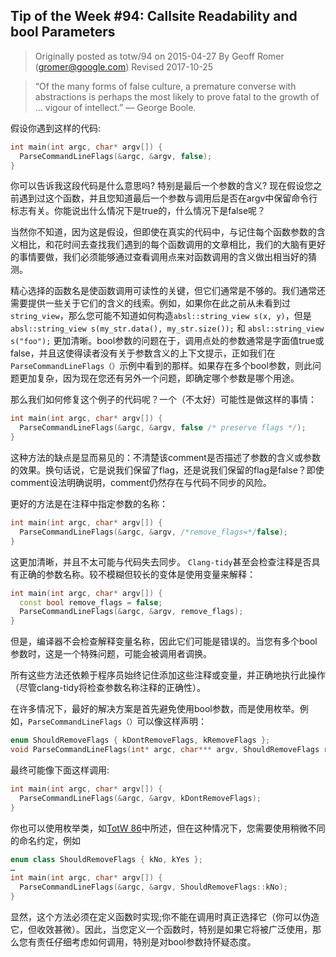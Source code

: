 ## Tip of the Week #94: Callsite Readability and bool Parameters

> Originally posted as totw/94 on 2015-04-27
> By Geoff Romer (gromer@google.com)
> Revised 2017-10-25

> “Of the many forms of false culture, a premature converse with abstractions is perhaps the most likely to prove fatal to the growth of …
> vigour of intellect.” — George Boole.

假设你遇到这样的代码:

```cpp
int main(int argc, char* argv[]) {
  ParseCommandLineFlags(&argc, &argv, false);
}
```

你可以告诉我这段代码是什么意思吗? 特别是最后一个参数的含义? 现在假设您之前遇到过这个函数，并且您知道最后一个参数与调用后是否在argv中保留命令行标志有关。你能说出什么情况下是true的，什么情况下是false呢？

当然你不知道，因为这是假设，但即使在真实的代码中，与记住每个函数参数的含义相比，和花时间去查找我们遇到的每个函数调用的文章相比，我们的大脑有更好的事情要做，我们必须能够通过查看调用点来对函数调用的含义做出相当好的猜测。

精心选择的函数名是使函数调用可读性的关键，但它们通常是不够的。我们通常还需要提供一些关于它们的含义的线索。例如，如果你在此之前从未看到过`string_view`，那么您可能不知道如何构造`absl::string_view s(x, y)`，但是`absl::string_view s(my_str.data(), my_str.size());` 和 `absl::string_view s("foo");` 更加清晰。bool参数的问题在于，调用点处的参数通常是字面值true或false，并且这使得读者没有关于参数含义的上下文提示，正如我们在`ParseCommandLineFlags（）`示例中看到的那样。如果存在多个bool参数，则此问题更加复杂，因为现在您还有另外一个问题，即确定哪个参数是哪个用途。

那么我们如何修复这个例子的代码呢？一个（不太好）可能性是做这样的事情：

```cpp
int main(int argc, char* argv[]) {
  ParseCommandLineFlags(&argc, &argv, false /* preserve flags */);
}
```

这种方法的缺点是显而易见的：不清楚该comment是否描述了参数的含义或参数的效果。换句话说，它是说我们保留了flag，还是说我们保留的flag是false？即使comment设法明确说明，comment仍然存在与代码不同步的风险。

更好的方法是在注释中指定参数的名称：

```cpp
int main(int argc, char* argv[]) {
  ParseCommandLineFlags(&argc, &argv, /*remove_flags=*/false);
}
```

这更加清晰，并且不太可能与代码失去同步。 `Clang-tidy`甚至会检查注释是否具有正确的参数名称。较不模糊但较长的变体是使用变量来解释：

```cpp
int main(int argc, char* argv[]) {
  const bool remove_flags = false;
  ParseCommandLineFlags(&argc, &argv, remove_flags);
}
```

但是，编译器不会检查解释变量名称，因此它们可能是错误的。当您有多个bool参数时，这是一个特殊问题，可能会被调用者调换。

所有这些方法还依赖于程序员始终记住添加这些注释或变量，并正确地执行此操作（尽管clang-tidy将检查参数名称注释的正确性）。

在许多情况下，最好的解决方案是首先避免使用bool参数，而是使用枚举。例如，`ParseCommandLineFlags（）`可以像这样声明：

```cpp
enum ShouldRemoveFlags { kDontRemoveFlags, kRemoveFlags };
void ParseCommandLineFlags(int* argc, char*** argv, ShouldRemoveFlags remove_flags);
```

最终可能像下面这样调用:

```cpp
int main(int argc, char* argv[]) {
  ParseCommandLineFlags(&argc, &argv, kDontRemoveFlags);
}
```

你也可以使用枚举类，如[TotW 86](https://abseil.io/tips/86)中所述，但在这种情况下，您需要使用稍微不同的命名约定，例如

```cpp
enum class ShouldRemoveFlags { kNo, kYes };
…
int main(int argc, char* argv[]) {
  ParseCommandLineFlags(&argc, &argv, ShouldRemoveFlags::kNo);
}
```

显然，这个方法必须在定义函数时实现;你不能在调用时真正选择它（你可以伪造它，但收效甚微）。因此，当您定义一个函数时，特别是如果它将被广泛使用，那么您有责任仔细考虑如何调用，特别是对bool参数持怀疑态度。